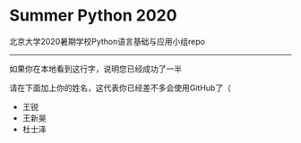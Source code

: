 # Summer Python 2020
 北京大学2020暑期学校Python语言基础与应用小组repo

---

如果你在本地看到这行字，说明您已经成功了一半

请在下面加上你的姓名，这代表你已经差不多会使用GitHub了（

- 王锐
- 王新昊
- 杜士泽
